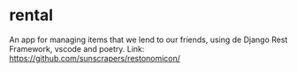 # rental
An app for managing items that we lend to our friends, using de Django Rest Framework, vscode and poetry.
Link: https://github.com/sunscrapers/restonomicon/
